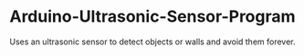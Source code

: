 # Arduino-Ultrasonic-Sensor-Program
Uses an ultrasonic sensor to detect objects or walls and avoid them forever.
